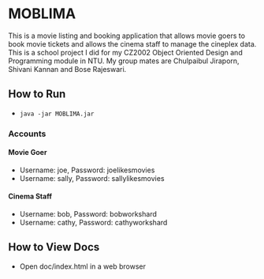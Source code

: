 # MOBLIMA
This is a movie listing and booking application that allows movie goers to book movie tickets and allows the cinema staff to manage the cineplex data. This is a school project I did for my CZ2002 Object Oriented Design and Programming module in NTU. My group mates are Chulpaibul Jiraporn, Shivani Kannan and Bose Rajeswari.

## How to Run
- `java -jar MOBLIMA.jar`

### Accounts
#### Movie Goer
- Username: joe, Password: joelikesmovies
- Username: sally, Password: sallylikesmovies

#### Cinema Staff
- Username: bob, Password: bobworkshard
- Username: cathy, Password: cathyworkshard

## How to View Docs
- Open doc/index.html in a web browser
